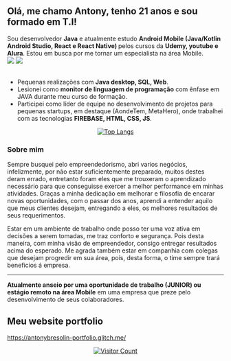 <h2> Olá, me chamo Antony, tenho 21 anos e sou formado em T.I!</h2>
Sou desenvolvedor <b>Java</b> e atualmente estudo <b>Android Mobile (Java/Kotlin Android Studio, React e React Native) </b> pelos cursos da <b>Udemy, youtube e Alura</b>.
Estou em busca por me tornar um especialista na área Mobile.

<div dir="auto">
  <a target="_blank" rel="noopener noreferrer" href="https://camo.githubusercontent.com/5b7886225855c2c5ac8bcc15effcb289c238c597680d61c24e5e7541af59ee10/68747470733a2f2f696d672e736869656c64732e696f2f62616467652f416e64726f69642d3344444338343f7374796c653d666f722d7468652d6261646765266c6f676f3d616e64726f6964266c6f676f436f6c6f723d7768697465"><img src="https://camo.githubusercontent.com/5b7886225855c2c5ac8bcc15effcb289c238c597680d61c24e5e7541af59ee10/68747470733a2f2f696d672e736869656c64732e696f2f62616467652f416e64726f69642d3344444338343f7374796c653d666f722d7468652d6261646765266c6f676f3d616e64726f6964266c6f676f436f6c6f723d7768697465" data-canonical-src="https://img.shields.io/badge/Android-3DDC84?style=for-the-badge&amp;logo=android&amp;logoColor=white" style="max-width: 100%;"></a>
  <a target="_blank" rel="noopener noreferrer" href="https://camo.githubusercontent.com/771cc18a712bf9edb0925a86164c34b0d803c4d9177dd4467eff7b777109c723/68747470733a2f2f696d672e736869656c64732e696f2f62616467652f4a6176612d4544384230303f7374796c653d666f722d7468652d6261646765266c6f676f3d6a617661266c6f676f436f6c6f723d7768697465"><img src="https://camo.githubusercontent.com/771cc18a712bf9edb0925a86164c34b0d803c4d9177dd4467eff7b777109c723/68747470733a2f2f696d672e736869656c64732e696f2f62616467652f4a6176612d4544384230303f7374796c653d666f722d7468652d6261646765266c6f676f3d6a617661266c6f676f436f6c6f723d7768697465" data-canonical-src="https://img.shields.io/badge/Java-ED8B00?style=for-the-badge&amp;logo=java&amp;logoColor=white" style="max-width: 100%;"></a>
</div>
<br>

+ Pequenas realizações com <b>Java desktop, SQL, Web</b>.
+ Lesionei como <b>monitor de linguagem de programação</b> com ênfase em JAVA durante meu curso de formação.
+ Participei como líder de equipe no desenvolvimento de projetos para pequenas startups, em destaque (AondeTem, MetaHero), onde trabalhei com as tecnologias <b>FIREBASE, HTML, CSS, JS</b>.

<div align='center'>

[![Top Langs](https://github-readme-stats.vercel.app/api/top-langs/?username=antonybresolin&layout=compact)](https://github.com/antonybresolin/github-readme-stats)

  </div>

<h3> Sobre mim </h3>

<p>Sempre busquei pelo empreendedorismo, abri varios negócios, infelizmente, por não estar suficientemente preparado, muitos destes deram errado, entretanto foram eles que me trouxeram o aprendizado necessário para que conseguisse exercer a melhor performance em minhas atividades. Graças a minha dedicação em melhorar e filosofia de encarar novas oportunidades, com o passar dos anos, aprendi a entender aquilo que meus clientes desejam, entregando a eles, os melhores resultados de seus requerimentos.</p>

<p>Estar em um ambiente de trabalho onde posso ter uma voz ativa em decisões a serem tomadas, me traz conforto e segurança. Pois desta maneira, com minha visão de empreendedor, consigo entregar resultados acima do esperado. Me agrada também estar em companhia com colegas que desejam progredir em sua área, pois, desta forma, o time sempre trará beneficios á empresa.</p>


-------------------------------------------------------------------------------------------------------------------------------------------------------------------


<b>Atualmente anseio por uma oportunidade de trabalho (JUNIOR) ou estágio remoto na área Mobile</b> em uma empresa que preze pelo desenvolvimento de seus colaboradores.


<h2> Meu website portfolio </h2>
<a href="https://antonybresolin-portfolio.glitch.me/"> https://antonybresolin-portfolio.glitch.me/ </a>

<p align='center'><a href='https://github.com/AntonyBresolin'><img src='https://profile-counter.glitch.me/AntonyBresolin/count.svg' alt='Visitor Count'></a></p>
